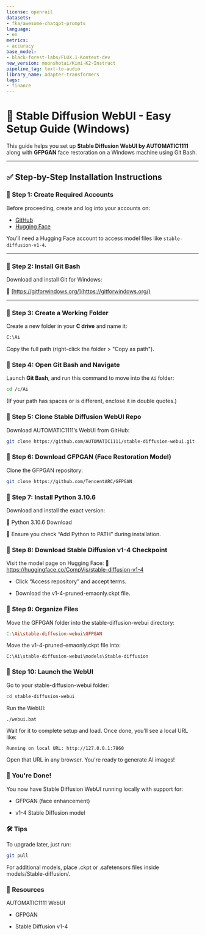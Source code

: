 ```yaml
---
license: openrail
datasets:
- fka/awesome-chatgpt-prompts
language:
- en
metrics:
- accuracy
base_model:
- black-forest-labs/FLUX.1-Kontext-dev
new_version: moonshotai/Kimi-K2-Instruct
pipeline_tag: text-to-audio
library_name: adapter-transformers
tags:
- finance
---
```

# 🚀 Stable Diffusion WebUI - Easy Setup Guide (Windows)

This guide helps you set up **Stable Diffusion WebUI by AUTOMATIC1111** along with **GFPGAN** face restoration on a Windows machine using Git Bash.

---

## ✅ Step-by-Step Installation Instructions

### 🔹 Step 1: Create Required Accounts
Before proceeding, create and log into your accounts on:
- [GitHub](https://github.com/)
- [Hugging Face](https://huggingface.co/)

You’ll need a Hugging Face account to access model files like `stable-diffusion-v1-4`.

---

### 🔹 Step 2: Install Git Bash
Download and install Git for Windows:

🔗 [https://gitforwindows.org/](https://gitforwindows.org/)

---

### 🔹 Step 3: Create a Working Folder
Create a new folder in your **C drive** and name it:
```bash
C:\Ai
```
Copy the full path (right-click the folder > "Copy as path").


### 🔹 Step 4: Open Git Bash and Navigate
Launch **Git Bash**, and run this command to move into the `Ai` folder:

```bash
cd /c/Ai
```
(If your path has spaces or is different, enclose it in double quotes.)

### 🔹 Step 5: Clone Stable Diffusion WebUI Repo
Download AUTOMATIC1111’s WebUI from GitHub:

```bash
git clone https://github.com/AUTOMATIC1111/stable-diffusion-webui.git
```
### 🔹 Step 6: Download GFPGAN (Face Restoration Model)
Clone the GFPGAN repository:

```bash
git clone https://github.com/TencentARC/GFPGAN
```

### 🔹 Step 7: Install Python 3.10.6
Download and install the exact version:

🔗 Python 3.10.6 Download

📌 Ensure you check “Add Python to PATH” during installation.

### 🔹 Step 8: Download Stable Diffusion v1-4 Checkpoint
Visit the model page on Hugging Face:
🔗 https://huggingface.co/CompVis/stable-diffusion-v1-4

- Click “Access repository” and accept terms.

- Download the v1-4-pruned-emaonly.ckpt file.

### 🔹 Step 9: Organize Files
Move the GFPGAN folder into the stable-diffusion-webui directory:

```makefile
C:\Ai\stable-diffusion-webui\GFPGAN
```

Move the v1-4-pruned-emaonly.ckpt file into:

```pgsql
C:\Ai\stable-diffusion-webui\models\Stable-diffusion
```
### 🔹 Step 10: Launch the WebUI
Go to your stable-diffusion-webui folder:

```bash
cd stable-diffusion-webui
```
Run the WebUI:

```bash
./webui.bat
```
Wait for it to complete setup and load. Once done, you’ll see a local URL like:

```nginx
Running on local URL: http://127.0.0.1:7860
```
Open that URL in any browser. You're ready to generate AI images!

### 🎉 You're Done!
You now have Stable Diffusion WebUI running locally with support for:

- GFPGAN (face enhancement)

- v1-4 Stable Diffusion model

### 🛠️ Tips
To upgrade later, just run:

```bash
git pull
```
For additional models, place .ckpt or .safetensors files inside models/Stable-diffusion/.

### 📎 Resources
AUTOMATIC1111 WebUI

- GFPGAN

- Stable Diffusion v1-4
